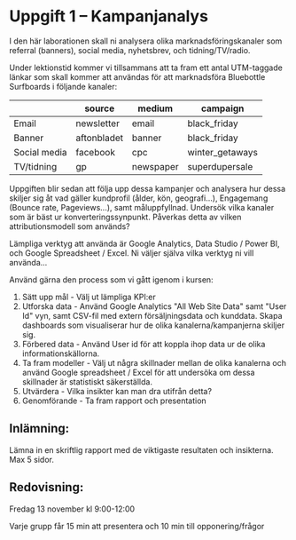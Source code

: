# Uppgift 1 – Kampanjanalys

I den här laborationen skall ni analysera olika marknadsföringskanaler som referral (banners), social media, nyhetsbrev, och tidning/TV/radio.

Under lektionstid kommer vi tillsammans att ta fram ett antal UTM-taggade länkar som skall kommer att användas för att marknadsföra Bluebottle Surfboards i följande kanaler:

|       | source     | medium | campaign |
|-------|------------|--------|-------------|
| Email         | newsletter    | email     | black_friday |
| Banner        | aftonbladet   | banner    | black_friday |
| Social media  | facebook      | cpc       | winter_getaways |
| TV/tidning    | gp            | newspaper | superdupersale |

Uppgiften blir sedan att följa upp dessa kampanjer och analysera hur dessa skiljer sig åt vad gäller kundprofil (ålder, kön, geografi...), Engagemang (Bounce rate, Pageviews...), samt måluppfyllnad. Undersök vilka kanaler som är bäst ur konverteringssynpunkt. Påverkas detta av vilken attributionsmodell som används?

Lämpliga verktyg att använda är Google Analytics, Data Studio / Power BI, och Google Spreadsheet / Excel. Ni väljer själva vilka verktyg ni vill använda...

Använd gärna den process som vi gått igenom i kursen: 

1. Sätt upp mål - Välj ut lämpliga KPI:er
2. Utforska data - Använd Google Analytics "All Web Site Data" samt "User Id" vyn, samt CSV-fil med extern försäljningsdata och kunddata. Skapa dashboards som visualiserar hur de olika kanalerna/kampanjerna skiljer sig.
3. Förbered data - Använd User id för att koppla ihop data ur de olika informationskällorna.  
4. Ta fram modeller - Välj ut några skillnader mellan de olika kanalerna och använd Google spreadsheet / Excel för att undersöka om dessa skillnader är statistiskt säkerställda.
5. Utvärdera - Vilka insikter kan man dra utifrån detta?
6. Genomförande - Ta fram rapport och presentation


## Inlämning:

Lämna in en skriftlig rapport med de viktigaste resultaten och insikterna. Max 5 sidor. 


## Redovisning:

Fredag 13 november kl 9:00-12:00

Varje grupp får 15 min att presentera och 10 min till opponering/frågor